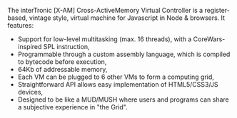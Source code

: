 The interTronic [X-AM] Cross-ActiveMemory Virtual Controller is a register-based, vintage style, virtual machine for Javascript in Node & browsers. It features:
- Support for low-level multitasking (max. 16 threads), with a CoreWars-inspired SPL instruction,
- Programmable through a custom assembly language, which is compiled to bytecode before execution,
- 64Kb of addressable memory,
- Each VM can be plugged to 6 other VMs to form a computing grid,
- Straightforward API allows easy implementation of HTML5/CSS3/JS devices,
- Designed to be like a MUD/MUSH where users and programs can share a subjective experience in "the Grid".
